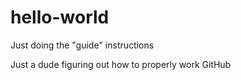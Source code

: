 # hello-world
Just doing the "guide" instructions

Just a dude figuring out how to properly work GitHub
